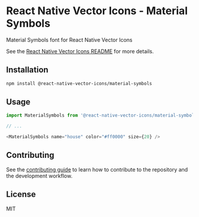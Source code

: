 # React Native Vector Icons - Material Symbols

Material Symbols font for React Native Vector Icons

See the [React Native Vector Icons README](../../README.md) for more details.

## Installation

```sh
npm install @react-native-vector-icons/material-symbols
```

## Usage

```js
import MaterialSymbols from '@react-native-vector-icons/material-symbols';

// ...

<MaterialSymbols name="house" color="#ff0000" size={20} />
```

## Contributing

See the [contributing guide](../../CONTRIBUTING.md) to learn how to contribute to the repository and the development workflow.

## License

MIT
